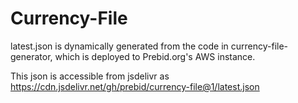 # Currency-File
latest.json is dynamically generated from the code in currency-file-generator, which is deployed to Prebid.org's AWS instance.

This json is accessible from jsdelivr as https://cdn.jsdelivr.net/gh/prebid/currency-file@1/latest.json

